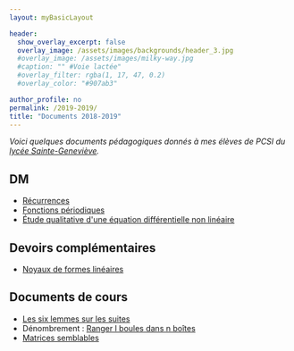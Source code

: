 ```yaml
---
layout: myBasicLayout

header:
  show_overlay_excerpt: false
  overlay_image: /assets/images/backgrounds/header_3.jpg
  #overlay_image: /assets/images/milky-way.jpg
  #caption: "" #Voie lactée"
  #overlay_filter: rgba(1, 17, 47, 0.2)
  #overlay_color: "#907ab3"

author_profile: no
permalink: /2019-2019/
title: "Documents 2018-2019"
---
```


*Voici quelques documents pédagogiques donnés à mes élèves de PCSI du [lycée Sainte-Geneviève](https://www.bginette.com).*


## DM
- [Récurrences](DM2_2018_19_recurrence.pdf)
- [Fonctions périodiques](DM4_2018_2019_fonctions_periodiques.pdf)
- [Étude qualitative d'une équation différentielle non linéaire](DM14_2018_2019_etude_qualitative_ED_non_lineaire.pdf)

## Devoirs complémentaires
- [Noyaux de formes linéaires](DS_blanc_2018_19_formes_linéaires.pdf)

## Documents de cours
- [Les six lemmes sur les suites](2018_19_les_six_lemmes.pdf)
- Dénombrement : [Ranger l boules dans n boîtes](boules_indiscernables.pdf)
- [Matrices semblables](2018_2019_matrices_semblables.pdf)